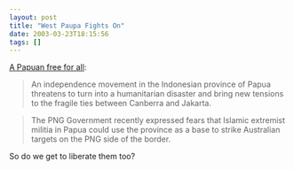 ```yaml
---
layout: post
title: "West Paupa Fights On"
date: 2003-03-23T18:15:56
tags: []
---
```


[A Papuan free for all][1]:

> An independence movement in the Indonesian province of Papua threatens to turn into a humanitarian disaster and bring new tensions to the fragile ties between Canberra and Jakarta.

> The PNG Government recently expressed fears that Islamic extremist militia in Papua could use the province as a base to strike Australian targets on the PNG side of the border.

So do we get to liberate them too?

   [1]: http://www.smh.com.au/articles/2003/03/10/1047144926255.html
